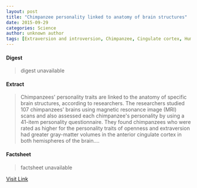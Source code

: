 ```yaml
---
layout: post
title: "Chimpanzee personality linked to anatomy of brain structures"
date: 2015-09-29
categories: Science
author: unknown author
tags: [Extraversion and introversion, Chimpanzee, Cingulate cortex, Human, Trait theory, Anterior cingulate cortex, Cerebral cortex, Frontal lobe, Brain, Nervous system, Neuroscience, Psychological concepts, Psychology, Behavioural sciences, Cognitive science, Cognition]
---
```



#### Digest
>digest unavailable

#### Extract
>Chimpanzees' personality traits are linked to the anatomy of specific brain structures, according to researchers. The researchers studied 107 chimpanzees' brains using magnetic resonance image (MRI) scans and also assessed each chimpanzee's personality by using a 41-item personality questionnaire. They found chimpanzees who were rated as higher for the personality traits of openness and extraversion had greater gray-matter volumes in the anterior cingulate cortex in both hemispheres of the brain....

#### Factsheet
>factsheet unavailable

[Visit Link](http://www.sciencedaily.com/releases/2015/09/150929092738.htm)


